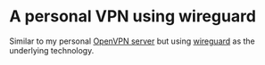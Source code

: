 # A personal VPN using wireguard

Similar to my personal [OpenVPN server][openvpn] but using [wireguard][wg] as the
underlying technology.

[openvpn]: https://github.com/samrocketman/docker-openvpn
[wg]: https://www.wireguard.com

